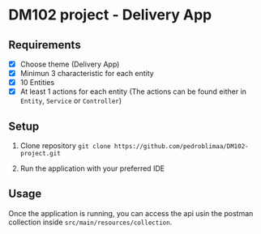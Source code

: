 # DM102 project - Delivery App

## Requirements
- [x] Choose theme (Delivery App)
- [x] Minimun 3 characteristic for each entity
- [x] 10 Entities
- [x] At least 1 actions for each entity (The actions can be found either in `Entity`, `Service` or `Controller`)

## Setup

1. Clone repository
`git clone https://github.com/pedroblimaa/DM102-project.git`

2. Run the application with your preferred IDE

## Usage
Once the application is running, you can access the api usin the postman collection inside `src/main/resources/collection`.